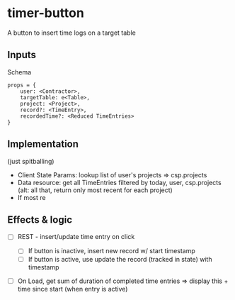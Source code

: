timer-button
===============================================
A button to insert time logs on a target table

## Inputs

Schema
```
props = {
    user: <Contractor>,
    targetTable: e<Table>,
    project: <Project>,
    record?: <TimeEntry>,
    recordedTime?: <Reduced TimeEntries>
}
```

## Implementation
(just spitballing)
- Client State Params: lookup list of user's projects => csp.projects
- Data resource: get all TimeEntries filtered by today, user, csp.projects (alt: all that, return only most recent for each project)
- If most re

## Effects & logic
- [ ] REST - insert/update time entry on click
    - [ ] If button is inactive, insert new record w/ start timestamp
    - [ ] If button is active, use update the record (tracked in state) with timestamp
- [ ] On Load, get sum of duration of completed time entries => display this + time since start (when entry is active)

